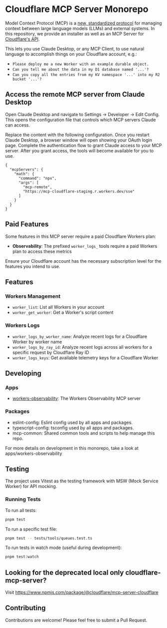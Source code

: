 # Cloudflare MCP Server Monorepo

Model Context Protocol (MCP) is a [new, standardized protocol](https://modelcontextprotocol.io/introduction) for managing context between large language models (LLMs) and external systems. In this repository, we provide an installer as well as an MCP Server for [Cloudflare's API](https://api.cloudflare.com).

This lets you use Claude Desktop, or any MCP Client, to use natural language to accomplish things on your Cloudflare account, e.g.:

* `Please deploy me a new Worker with an example durable object.`
* `Can you tell me about the data in my D1 database named '...'?`
* `Can you copy all the entries from my KV namespace '...' into my R2 bucket '...'?`

## Access the remote MCP server from Claude Desktop

Open Claude Desktop and navigate to Settings -> Developer -> Edit Config. This opens the configuration file that controls which MCP servers Claude can access.

Replace the content with the following configuration. Once you restart Claude Desktop, a browser window will open showing your OAuth login page. Complete the authentication flow to grant Claude access to your MCP server. After you grant access, the tools will become available for you to use. 

```
{
  "mcpServers": {
    "math": {
      "command": "npx",
      "args": [
        "mcp-remote",
        "https://mcp-cloudflare-staging.r.workers.dev/sse"
      ]
    }
  }
}
```

## Paid Features

Some features in this MCP server require a paid Cloudflare Workers plan:

- **Observability**: The prefixed `worker_logs_` tools require a paid Workers plan to access these metrics

Ensure your Cloudflare account has the necessary subscription level for the features you intend to use.

## Features

### Workers Management
- `worker_list`: List all Workers in your account
- `worker_get_worker`: Get a Worker's script content

### Workers Logs
- `worker_logs_by_worker_name`: Analyze recent logs for a Cloudflare Worker by worker name
- `worker_logs_by_ray_id`: Analyze recent logs across all workers for a specific request by Cloudflare Ray ID
- `worker_logs_keys`: Get available telemetry keys for a Cloudflare Worker

## Developing

### Apps
- [workers-observability](apps/workers-observability/): The Workers Observability MCP server

### Packages

- eslint-config: Eslint config used by all apps and packages.
- typescript-config: tsconfig used by all apps and packages.
- mcp-common: Shared common tools and scripts to help manage this repo.

For more details on development in this monorepo, take a look at apps/workers-observability

## Testing

The project uses Vitest as the testing framework with MSW (Mock Service Worker) for API mocking.

### Running Tests

To run all tests:

```bash
pnpm test
```

To run a specific test file:

```bash
pnpm test -- tests/tools/queues.test.ts
```

To run tests in watch mode (useful during development):

```bash
pnpm test:watch
```

## Looking for the deprecated local only cloudflare-mcp-server?

Visit <https://www.npmjs.com/package/@cloudflare/mcp-server-cloudflare>

## Contributing

Contributions are welcome! Please feel free to submit a Pull Request.
